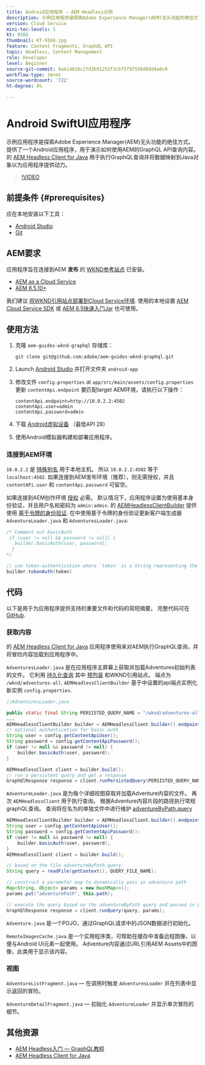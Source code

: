 ```yaml
---
title: Android应用程序 — AEM Headless示例
description: 示例应用程序是探索Adobe Experience Manager(AEM)无头功能的绝佳方式。 提供了一个Android应用程序，用于演示如何使用AEM的GraphQL API查询内容。 Apollo客户端Android用于生成GraphQL查询，并将数据映射到Swift对象以为应用程序提供动力。 SwiftUI用于呈现内容的简单列表和详细视图。
version: Cloud Service
mini-toc-levels: 1
kt: 9166
thumbnail: KT-9166.jpg
feature: Content Fragments, GraphQL API
topic: Headless, Content Management
role: Developer
level: Beginner
source-git-commit: 0ab14016c27d3b91252f3cbf5f97550d89d4a0c9
workflow-type: tm+mt
source-wordcount: '722'
ht-degree: 4%

---
```



# Android SwiftUI应用程序

示例应用程序是探索Adobe Experience Manager(AEM)无头功能的绝佳方式。 提供了一个Android应用程序，用于演示如何使用AEM的GraphQL API查询内容。 的 [AEM Headless Client for Java](https://github.com/adobe/aem-headless-client-java) 用于执行GraphQL查询并将数据映射到Java对象以为应用程序提供动力。

>[!VIDEO](https://video.tv.adobe.com/v/338093/?quality=12&learn=on)

## 前提条件 {#prerequisites}

应在本地安装以下工具：

* [Android Studio](https://developer.android.com/studio)
* [Git](https://git-scm.com/)

## AEM要求

应用程序旨在连接到AEM **发布** 的 [WKND参考站点](https://github.com/adobe/aem-guides-wknd/releases/latest) 已安装。

* [AEM as a Cloud Service](https://experienceleague.adobe.com/docs/experience-manager-cloud-service/overview/introduction.html)
* [AEM 6.5.10+](https://experienceleague.adobe.com/docs/experience-manager-65/release-notes/service-pack/new-features-latest-service-pack.html?lang=zh-Hans)

我们建议 [将WKND引用站点部署到Cloud Service环境](https://experienceleague.adobe.com/docs/experience-manager-cloud-service/implementing/deploying/overview.html#coding-against-the-right-aem-version). 使用的本地设置 [AEM Cloud Service SDK](https://experienceleague.adobe.com/docs/experience-manager-learn/cloud-service/local-development-environment-set-up/overview.html) 或 [AEM 6.5快速入门Jar](https://experienceleague.adobe.com/docs/experience-manager-learn/foundation/development/set-up-a-local-aem-development-environment.html?lang=en#install-local-aem-instances) 也可使用。

## 使用方法

1. 克隆 `aem-guides-wknd-graphql` 存储库：

   ```shell
   git clone git@github.com:adobe/aem-guides-wknd-graphql.git
   ```

1. Launch [Android Studio](https://developer.android.com/studio) 并打开文件夹 `android-app`
1. 修改文件 `config.properties` at `app/src/main/assets/config.properties` 更新 `contentApi.endpoint` 要匹配target AEM环境，请执行以下操作：

   ```plain
   contentApi.endpoint=http://10.0.2.2:4502
   contentApi.user=admin
   contentApi.password=admin
   ```

1. 下载 [Android虚拟设备](https://developer.android.com/studio/run/managing-avds) （最低API 28）
1. 使用Android模拟器构建和部署应用程序。


### 连接到AEM环境

`10.0.2.2` 是 [特殊别名](https://developer.android.com/studio/run/emulator-networking) 用于本地主机。 所以 `10.0.2.2:4502` 等于 `localhost:4502`. 如果连接到AEM发布环境（推荐），则无需授权，并且 `contentAPi.user` 和 `contentApi.password` 可留空。

如果连接到AEM创作环境 [授权](https://github.com/adobe/aem-headless-client-java#using-authorization) 必需。 默认情况下，应用程序设置为使用基本身份验证，并且用户名和密码为 `admin:admin`. 的 [AEMHeadlessClientBuilder](https://github.com/adobe/aem-headless-client-java/blob/main/client/src/main/java/com/adobe/aem/graphql/client/AEMHeadlessClientBuilder.java) 提供使用 [基于令牌的身份验证](https://experienceleague.adobe.com/docs/experience-manager-learn/getting-started-with-aem-headless/authentication/overview.html). 在中使用基于令牌的身份验证更新客户端生成器 `AdventureLoader.java` 和 `AdventuresLoader.java`:

```java
/* Comment out basicAuth
 if (user != null && password != null) {
   builder.basicAuth(user, password);
  }
*/

// use token-authentication where `token` is a String representing the token
builder.tokenAuth(token)
```

## 代码

以下是用于为应用程序提供支持的重要文件和代码的简短摘要。 完整代码可在 [GitHub](https://github.com/adobe/aem-guides-wknd-graphql/tree/main/android-app).

### 获取内容

的 [AEM Headless Client for Java](https://github.com/adobe/aem-headless-client-java) 应用程序使用来对AEM执行GraphQL查询，并将冒险内容加载到应用程序中。

`AdventuresLoader.java` 是在应用程序主屏幕上获取并加载Adventures初始列表的文件。 它利用 [持久化查询](https://experienceleague.adobe.com/docs/experience-manager-learn/getting-started-with-aem-headless/graphql/video-series/graphql-persisted-queries.html) 其中 [预包装](https://github.com/adobe/aem-guides-wknd/tree/master/ui.content/src/main/content/jcr_root/conf/wknd/settings/graphql/persistentQueries/adventures-all/_jcr_content) 和WKND引用站点。 端点为 `/wknd/adventures-all`. `AEMHeadlessClientBuilder` 基于中设置的api端点实例化新实例 `config.properties`.

```java
//AdventuresLoader.java

public static final String PERSISTED_QUERY_NAME = "/wknd/adventures-all";
...
AEMHeadlessClientBuilder builder = AEMHeadlessClient.builder().endpoint(config.getContentApiEndpoint());
// optional authentication for basic auth
String user = config.getContentApiUser();
String password = config.getContentApiPassword();
if (user != null && password != null) {
    builder.basicAuth(user, password);
}

AEMHeadlessClient client = builder.build();
// run a persistent query and get a response
GraphQlResponse response = client.runPersistedQuery(PERSISTED_QUERY_NAME);
```

`AdventureLoader.java` 是为每个详细视图获取并加载Adventure内容的文件。 再次 `AEMHeadlessClient` 用于执行查询。 根据Adventure内容片段的路径执行常规graphQL查询。 查询将在名为的单独文件中进行维护 [adventureByPath.query](https://github.com/adobe/aem-guides-wknd-graphql/blob/main/android-app/app/src/main/assets/adventureByPath.query)

```java
AEMHeadlessClientBuilder builder = AEMHeadlessClient.builder().endpoint(config.getContentApiEndpoint());
String user = config.getContentApiUser();
String password = config.getContentApiPassword();
if (user != null && password != null) {
    builder.basicAuth(user, password);
}
AEMHeadlessClient client = builder.build();

// based on the file adventureByPath.query
String query = readFile(getContext(), QUERY_FILE_NAME);

// construct a parameter map to dynamically pass in adventure path
Map<String, Object> params = new HashMap<>();
params.put("adventurePath", this.path);

// execute the query based on the adventureByPath query and passed in parameters
GraphQlResponse response = client.runQuery(query, params);
```

`Adventure.java` 是一个POJO，通过GraphQL请求中的JSON数据进行初始化。

`RemoteImagesCache.java` 是一个实用程序类，可帮助在缓存中准备远程图像，以便与Android UI元素一起使用。 Adventure内容通过URL引用AEM Assets中的图像，此类用于显示该内容。

### 视图

`AdventureListFragment.java`  — 在调用时触发 `AdventuresLoader` 并在列表中显示返回的冒险。

`AdventureDetailFragment.java`  — 初始化 `AdventureLoader` 并显示单次冒险的细节。

## 其他资源

* [AEM Headless入门 — GraphQL教程](https://experienceleague.adobe.com/docs/experience-manager-learn/getting-started-with-aem-headless/graphql/multi-step/overview.html)
* [AEM Headless Client for Java](https://github.com/adobe/aem-headless-client-java)

